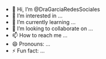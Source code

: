 


- 👋 Hi, I’m @DraGarciaRedesSociales
- 👀 I’m interested in ...
- 🌱 I’m currently learning ...
- 💞️ I’m looking to collaborate on ...
- 📫 How to reach me ...
- 😄 Pronouns: ...
- ⚡ Fun fact: ...

<!---
DraGarciaRedesSociales/DraGarciaRedesSociales is a ✨ special ✨ rep<ository because its `README.md` (this file) appears on your GitHub profile.
You can click the Preview link to take a look at your changes.
--->
